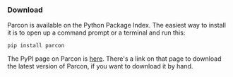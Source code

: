 ### Download

Parcon is available on the Python Package Index. The easiest way to install it is to open up a command prompt or a terminal and run this:

	pip install parcon

The PyPI page on Parcon is <a href="http://pypi.python.org/pypi?:action=search&term=parcon">here</a>. There's a link on that page to download the latest version of Parcon, if you want to download it by hand.